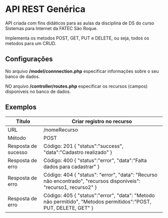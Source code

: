 # API REST Genérica

API criada com fins didáticos para as aulas da disciplina de DS do curso Sistemas para Internet da FATEC São Roque.

Implementa os metodos POST, GET, PUT e DELETE, ou seja, todos os metodos para um CRUD.


## Configurações
No arquivo **/model/connnection.php** especificar informações sobre o seu banco de dados.

NO arquivo **/controller/routes.php** especificar os recursos (campos) disponiveis no banco de dados.

## Exemplos
    
**Título**          | **Criar registro no recurso**
--------------------|-
URL                 | /nomeRecurso
Método              | POST
Resposta de sucesso | Código: 201 { "status":"success", "data":"Cadastro realizado" }
Resposta de erro    | Código: 400 { "status":"error", "data":"Falta dados para cadastrar" }
Resposta de erro    | Código: 404 { "status": "error", "data": "Recurso não encontrado", "recursos disponiveis": "recurso1, recurso2" }
Resposta de erro    | Código: 405 { "status":"error", "data": "Metodo não permitido", "Metodos permitidos":"POST, PUT, DELETE, GET" }
